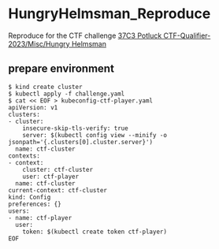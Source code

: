 # HungryHelmsman_Reproduce

Reproduce for the CTF challenge [37C3 Potluck CTF-Qualifier-2023/Misc/Hungry Helmsman](https://ctftime.org/task/27382)

## prepare environment

```
$ kind create cluster
$ kubectl apply -f challenge.yaml
$ cat << EOF > kubeconfig-ctf-player.yaml
apiVersion: v1
clusters:
- cluster:
    insecure-skip-tls-verify: true
    server: $(kubectl config view --minify -o jsonpath='{.clusters[0].cluster.server}')
  name: ctf-cluster
contexts:
- context:
    cluster: ctf-cluster
    user: ctf-player
  name: ctf-cluster
current-context: ctf-cluster
kind: Config
preferences: {}
users:
- name: ctf-player
  user:
    token: $(kubectl create token ctf-player)
EOF
```